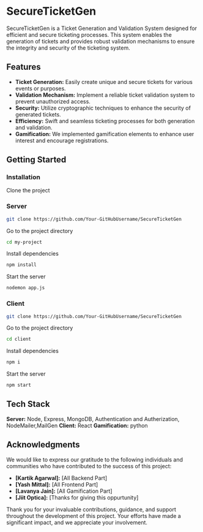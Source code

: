 # SecureTicketGen

SecureTicketGen is a Ticket Generation and Validation System designed for efficient and secure ticketing processes. This system enables the generation of tickets and provides robust validation mechanisms to ensure the integrity and security of the ticketing system.

## Features

- **Ticket Generation:** Easily create unique and secure tickets for various events or purposes.
- **Validation Mechanism:** Implement a reliable ticket validation system to prevent unauthorized access.
- **Security:** Utilize cryptographic techniques to enhance the security of generated tickets.
- **Efficiency:** Swift and seamless ticketing processes for both generation and validation.
- **Gamification:** We implemented gamification elements to enhance user interest and encourage registrations.


## Getting Started

### Installation

Clone the project 

 ### Server
``` bash
git clone https://github.com/Your-GitHubUsername/SecureTicketGen
```
Go to the project directory

``` bash
cd my-project
```
Install dependencies

``` bash
npm install
```
Start the server

``` bash
nodemon app.js
```
### Client
``` bash
git clone https://github.com/Your-GitHubUsername/SecureTicketGen
```
Go to the project directory

``` bash
cd client
```
Install dependencies

``` bash
npm i
```
Start the server

``` bash
npm start
```


## Tech Stack
**Server:** Node, Express, MongoDB, Authentication and Autherization, NodeMailer,MailGen
**Client:** React
**Gamification:** python

## Acknowledgments

We would like to express our gratitude to the following individuals and communities who have contributed to the success of this project:

- **[Kartik Agarwal]:** [All Backend Part]
- **[Yash Mittal]:** [All Frontend Part]
- **[Lavanya Jain]:** [All Gamification Part]
- **[Jiit Optica]:** [Thanks for giving this oppurtunity]

Thank you for your invaluable contributions, guidance, and support throughout the development of this project. Your efforts have made a significant impact, and we appreciate your involvement.







